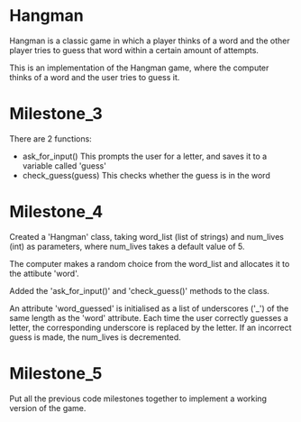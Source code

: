 # Hangman
Hangman is a classic game in which a player thinks of a word and the other player tries to guess that word within a certain amount of attempts.

This is an implementation of the Hangman game, where the computer thinks of a word and the user tries to guess it.

# Milestone_3
There are 2 functions:
- ask_for_input()
  This prompts the user for a letter, and saves it to a variable called 'guess'
- check_guess(guess)
  This checks whether the guess is in the word

# Milestone_4
Created a 'Hangman' class, taking word_list (list of strings) and num_lives (int)
as parameters, where num_lives takes a default value of 5.

The computer makes a random choice from the word_list and allocates it to the attibute 'word'.

Added the 'ask_for_input()' and 'check_guess()' methods to the class.

An attribute 'word_guessed' is initialised as a list of underscores ('_') of the
same length as the 'word' attribute. Each time the user correctly guesses a letter,
the corresponding underscore is replaced by the letter. If an incorrect guess is made,
the num_lives is decremented.

# Milestone_5
Put all the previous code milestones together to implement a working version of the game.
